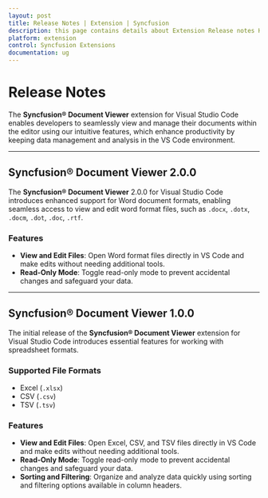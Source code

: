 ```yaml
---
layout: post
title: Release Notes | Extension | Syncfusion
description: this page contains details about Extension Release notes History | Syncfusion®
platform: extension
control: Syncfusion Extensions
documentation: ug
---
```

# Release Notes

The **Syncfusion® Document Viewer** extension for Visual Studio Code enables developers to seamlessly view and manage their documents within the editor using our intuitive features, which enhance productivity by keeping data management and analysis in the VS Code environment.

---

## Syncfusion® Document Viewer 2.0.0

The **Syncfusion® Document Viewer** 2.0.0 for Visual Studio Code introduces enhanced support for Word document formats, enabling seamless access to view and edit word format files, such as `.docx`, `.dotx`, `.docm`, `.dot`, `.doc`, `.rtf`.

### Features
- **View and Edit Files**: Open Word format files directly in VS Code and make edits without needing additional tools.  
- **Read-Only Mode**: Toggle read-only mode to prevent accidental changes and safeguard your data.  

---

## Syncfusion® Document Viewer 1.0.0

The initial release of the **Syncfusion® Document Viewer** extension for Visual Studio Code introduces essential features for working with spreadsheet formats.

### Supported File Formats
- Excel (`.xlsx`)  
- CSV (`.csv`)  
- TSV (`.tsv`)

### Features
- **View and Edit Files**: Open Excel, CSV, and TSV files directly in VS Code and make edits without needing additional tools.  
- **Read-Only Mode**: Toggle read-only mode to prevent accidental changes and safeguard your data.  
- **Sorting and Filtering**: Organize and analyze data quickly using sorting and filtering options available in column headers.
